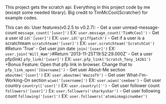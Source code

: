 This project gets the scratch api. Everything in this project code by me (except some needed library). Big credit to TimMcCool(Scratcher) for example codes.

This can do:
    User features(v0.2.5 to v0.2.7):
        - Get a user unread-message-count ```message_count('[user]')```     EX: ```user.message_count('TimMcCool')```
        - Get a user id ```id('[user]')```     EX: ```user.id('griffpatch')```
        - Get if a user is a scratchteam ```scratchteam('[user]')```     EX: ```user.scratchteam('ScratchCat')``` #Return 'True'
        - Get user join date ```join('[user]')```     EX: ```user.join('Will_Wam')```#Return '2013-11-25T19:52:29.000Z'
        - Get a user pfp(link) ```pfp_link('[user]')```     EX: ```user.pfp_link('Scratch_Tony_14261')```          +Bonus Feature: Open that pfp link in browser. Change that to ```pfp_link_open('[Username]')```
        - Get user About-Me section ```aboutme('[user]')``` EX: ```user.aboutme('WazzoTV')```
        - Get user What-I'm-Working-On section ```wiwo('[username]')```     EX: ```user.wiwo('ceebee')```
        - Get user country ```country(['user]')```     EX: ```user.country(['')```
        - Get user follower count ```followers('[user]')```     Ex: ```user.followers('sharkyshar')```
        - Get user following count ```following('[user]')```     EX: ```user.followers('atomicmagicnumber')```